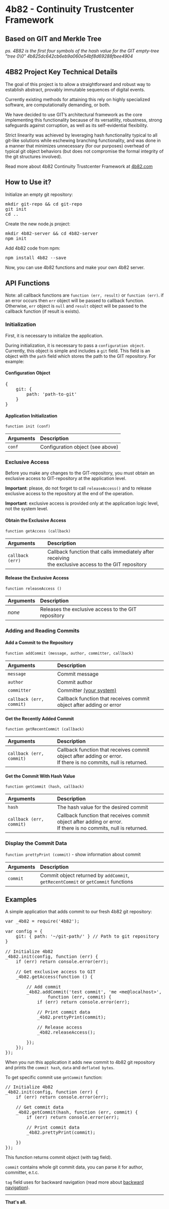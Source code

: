 # 4b82 - Continuity Trustcenter Framework
## Based on GIT and Merkle Tree

*ps. 4B82 is the first four symbols of the hash value for the GIT empty-tree "tree 0\0" 4b825dc642cb6eb9a060e54bf8d69288fbee4904*

## 4B82 Project Key Technical Details

The goal of this project is to allow a straightforward and robust way to establish abstract, provably immutable sequences of digital events.

Currently existing methods for attaining this rely on highly specialized software, are computationally demanding, or both.

We have decided to use GIT’s architectural framework as the core implementing this functionality because of its versatility, robustness, strong safeguards against corruption, as well as its self-evidential flexibility.

Strict linearity was achieved by leveraging hash functionality typical to all git-like solutions while eschewing branching functionality, and was done in a manner that minimizes unnecessary (for our purposes) overhead of typical git object behaviors (but does not compromise the formal integrity of the git structures involved).

Read more about 4b82 Continuity Trustcenter Framework at [4b82.com](http://4b82.com/#/details)

## How to Use it?

Initialize an empty git repository:

<pre>mkdir git-repo && cd git-repo
git init
cd ..
</pre>

Create the new node.js project:

<pre>mkdir 4b82-server && cd 4b82-server
npm init
</pre>

Add 4b82 code from npm:

<pre>npm install 4b82 --save
</pre>

Now, you can use 4b82 functions and make your own 4b82 server.

## API Functions

Note: all callback functions are `function (err, result)` or `function (err)`. if an error occurs then `err` object will be passed to callback function. Otherwise, `err` object is `null` and `result` object will be passed to the callback function (if result is exists).

### Initialization

First, it is necessary to initialize the application.

During initialization, it is necessary to pass a `configuration object`. Currently, this object is simple and includes a `git` field. This field is an object with the `path` field which stores the path to the GIT repository. For example:

#### Configuration Object

<pre>{
	git: {
		path: 'path-to-git'
	}
}
</pre>

#### Application Initialization

`function init (conf)`

| Arguments | Description                      |
|:--- |:--- |
| `conf`    | Configuration object (see above) |

### Exclusive Access

Before you make any changes to the GIT-repository, you must obtain an exclusive access to GIT-repository at the application level.

**Important**: please, do not forget to call `releaseAccess()` and to release exclusive access to the repository at the end of the operation.

**Important**: exclusive access is provided only at the application logic level, not the system level.

#### Obtain the Exclusive Access

`function getAccess (callback)`

| Arguments | Description |
|:--- |:--- |
| `callback (err)` | Callback function that calls immediately after receiving<br />the exclusive access to the GIT repository |

#### Release the Exclusive Access

`function releaseAccess ()`

| Arguments | Description |
|:--- |:--- |
| *none* | Releases the exclusive access to the GIT repository |

### Adding and Reading Commits

#### Add a Commit to the Repository

`function addCommit (message, author, committer, callback)`

| Arguments | Description |
|:--- |:--- |
| `message` | Commit message |
| `author`  | Commit author |
| `committer` | Committer [(your system)](http://stackoverflow.com/questions/18750808/difference-between-author-and-committer-in-git) |
| `callback (err, commit)` | Callback function that receives commit object after adding or error |

#### Get the Recently Added Commit

`function getRecentCommit (callback)`

| Arguments | Description |
|:--- |:--- |
| `callback (err, commit)` | Callback function that receives commit object after adding or error.<br />If there is no commits, null is returned. |

#### Get the Commit With Hash Value

`function getCommit (hash, callback)`

| Arguments | Description |
|:--- |:--- |
| `hash` | The hash value for the desired commit |
| `callback (err, commit)` | Callback function that receives commit object after adding or error.<br />If there is no commits, null is returned. |

### Display the Commit Data

`function prettyPrint (commit)` - show information about commit

| Arguments | Description |
|:--- |:--- |
| `commit`  | Commit object returned by `addCommit`, `getRecentCommit` or `getCommit` functions |

## Examples

A simple application that adds commit to our fresh 4b82 git repository:

<pre>var _4b82 = require('4b82');

var config = {
	git: { path: '~/git-path/' } // Path to git repository
}

// Initialize 4b82
_4b82.init(config, function (err) {
	if (err) return console.error(err);

	// Get exclusive access to GIT
	_4b82.getAccess(function () {

		// Add commit
		_4b82.addCommit('test commit', 'me &lt;me@localhost>', 'me &lt;me@localhost>',
				function (err, commit) {
			if (err) return console.error(err);

			// Print commit data
			_4b82.prettyPrint(commit);

			// Release access
			_4b82.releaseAccess();

		});
	});
});
</pre>

When you run this application it adds new commit to 4b82 git repository and prints the `commit hash`, `data` and `deflated bytes`.

To get specific commit use `getCommit` function:

<pre>// Initialize 4b82
_4b82.init(config, function (err) {
	if (err) return console.error(err);

	// Get commit data
	_4b82.getCommit(hash, function (err, commit) {
		if (err) return console.error(err);

		// Print commit data
		_4b82.prettyPrint(commit);

	})
});
</pre>

This function returns commit object (with tag field).

`commit` contains whole git commit data, you can parse it for author, committer, e.t.c.

`tag` field uses for backward navigation (read more about [backward navigation](http://4b82.com/#/details)).

---

**That's all.**
